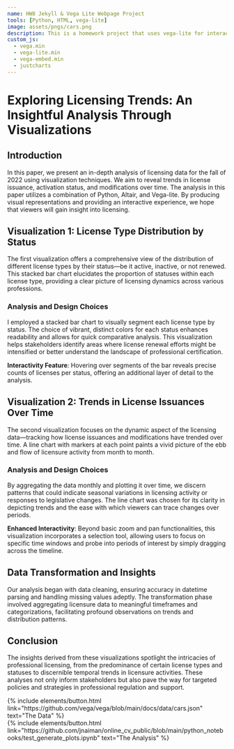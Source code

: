 ```yaml
---
name: HW8 Jekyll & Vega Lite Webpage Project
tools: [Python, HTML, vega-lite]
image: assets/pngs/cars.png
description: This is a homework project that uses vega-lite for interactive viz!
custom_js:
  - vega.min
  - vega-lite.min
  - vega-embed.min
  - justcharts
---
```



# Exploring Licensing Trends: An Insightful Analysis Through Visualizations

## Introduction

In this paper, we present an in-depth analysis of licensing data for the fall of 2022 using visualization techniques. We aim to reveal trends in license issuance, activation status, and modifications over time. The analysis in this paper utilizes a combination of Python, Altair, and Vega-lite. By producing visual representations and providing an interactive experience, we hope that viewers will gain insight into licensing.

## Visualization 1: License Type Distribution by Status

The first visualization offers a comprehensive view of the distribution of different license types by their status—be it active, inactive, or not renewed. This stacked bar chart elucidates the proportion of statuses within each license type, providing a clear picture of licensing dynamics across various professions.

### Analysis and Design Choices

I employed a stacked bar chart to visually segment each license type by status. The choice of vibrant, distinct colors for each status enhances readability and allows for quick comparative analysis. This visualization helps stakeholders identify areas where license renewal efforts might be intensified or better understand the landscape of professional certification.

**Interactivity Feature**: Hovering over segments of the bar reveals precise counts of licenses per status, offering an additional layer of detail to the analysis.

<vegachart schema-url="{{ site.baseurl }}/assets/json/license_type.json" style="width: 100%"></vegachart>

## Visualization 2: Trends in License Issuances Over Time

The second visualization focuses on the dynamic aspect of the licensing data—tracking how license issuances and modifications have trended over time. A line chart with markers at each point paints a vivid picture of the ebb and flow of licensure activity from month to month.

### Analysis and Design Choices

By aggregating the data monthly and plotting it over time, we discern patterns that could indicate seasonal variations in licensing activity or responses to legislative changes. The line chart was chosen for its clarity in depicting trends and the ease with which viewers can trace changes over periods.

**Enhanced Interactivity**: Beyond basic zoom and pan functionalities, this visualization incorporates a selection tool, allowing users to focus on specific time windows and probe into periods of interest by simply dragging across the timeline.

<vegachart schema-url="{{ site.baseurl }}/assets/json/license_time.json" style="width: 100%"></vegachart>

## Data Transformation and Insights
Our analysis began with data cleaning, ensuring accuracy in datetime parsing and handling missing values adeptly. The transformation phase involved aggregating licensure data to meaningful timeframes and categorizations, facilitating profound observations on trends and distribution patterns.

## Conclusion
The insights derived from these visualizations spotlight the intricacies of professional licensing, from the predominance of certain license types and statuses to discernible temporal trends in licensure activities. These analyses not only inform stakeholders but also pave the way for targeted policies and strategies in professional regulation and support.

<!-- these are written in a combo of html and liquid --> 

<div class="left">
{% include elements/button.html link="https://github.com/vega/vega/blob/main/docs/data/cars.json" text="The Data" %}
</div>

<div class="right">
{% include elements/button.html link="https://github.com/jnaiman/online_cv_public/blob/main/python_notebooks/test_generate_plots.ipynb" text="The Analysis" %}
</div>

